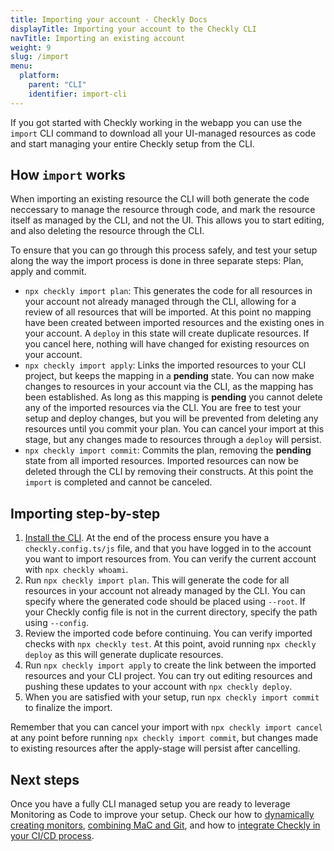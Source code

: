 ```yaml
---
title: Importing your account - Checkly Docs
displayTitle: Importing your account to the Checkly CLI
navTitle: Importing an existing account
weight: 9
slug: /import
menu:
  platform:
    parent: "CLI"
    identifier: import-cli
---
```


If you got started with Checkly working in the webapp you can use the `import` CLI command to download all your UI-managed resources as code and start managing your entire Checkly setup from the CLI.

## How `import` works

When importing an existing resource the CLI will both generate the code neccessary to manage the resource through code, and mark the resource itself as managed by the CLI, and not the UI. This allows you to start editing, and also deleting the resource through the CLI. 

To ensure that you can go through this process safely, and test your setup along the way the import process is done in three separate steps: Plan, apply and commit.
- `npx checkly import plan`: This generates the code for all resources in your account not already managed through the CLI, allowing for a review of all resources that will be imported. At this point no mapping have been created between imported resources and the existing ones in your account. A `deploy` in this state will create duplicate resources. If you cancel here, nothing will have changed for existing resources on your account.
- `npx checkly import apply`: Links the imported resources to your CLI project, but keeps the mapping in a **pending** state. You can now make changes to resources in your account via the CLI, as the mapping has been established. As long as this mapping is **pending** you cannot delete any of the imported resources via the CLI. You are free to test your setup and deploy changes, but you will be prevented from deleting any resources until you commit your plan. You can cancel your import at this stage, but any changes made to resources through a `deploy` will persist.
- `npx checkly import commit`: Commits the plan, removing the **pending** state from all imported resources. Imported resources can now be deleted through the CLI by removing their constructs. At this point the `import` is completed and cannot be canceled.

## Importing step-by-step

1. [Install the CLI](/docs/cli/installation/). At the end of the process ensure you have a `checkly.config.ts/js` file, and that you have logged in to the account you want to import resources from. You can verify the current account with `npx checkly whoami`.
2. Run `npx checkly import plan`. This will generate the code for all resources in your account not already managed by the CLI. You can specify where the generated code should be placed using `--root`. If your Checkly config file is not in the current directory, specify the path using `--config`.
3. Review the imported code before continuing.  You can verify imported checks with `npx checkly test`. At this point, avoid running `npx checkly deploy` as this will generate duplicate resources.
4. Run `npx checkly import apply` to create the link between the imported resources and your CLI project. You can try out editing resources and pushing these updates to your account with `npx checkly deploy`.
5. When you are satisfied with your setup, run `npx checkly import commit` to finalize the import.

Remember that you can cancel your import with `npx checkly import cancel` at any point before running `npx checkly import commit`, but changes made to existing resources after the apply-stage will persist after cancelling.

## Next steps

Once you have a fully CLI managed setup you are ready to leverage Monitoring as Code to improve your setup. Check our how to [dynamically creating monitors](/docs/cli/dynamic-check-creation/), [combining MaC and Git](/docs/cli/using-git/), and how to [integrate Checkly in your CI/CD process](/docs/cicd/).